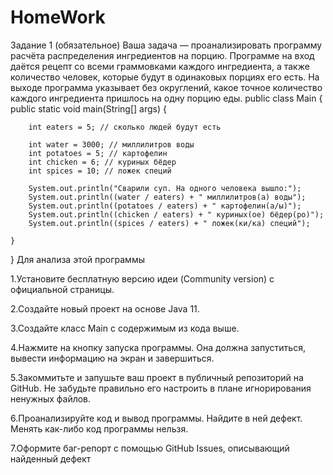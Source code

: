 # HomeWork
Задание 1 (обязательное)
Ваша задача — проанализировать программу расчёта распределения ингредиентов на порцию. Программе на вход даётся рецепт со всеми граммовками каждого ингредиента, а также количество человек, которые будут в одинаковых порциях его есть. На выходе программа указывает без округлений, какое точное количество каждого ингредиента пришлось на одну порцию еды.
public class Main {
    public static void main(String[] args) {

        int eaters = 5; // сколько людей будут есть

        int water = 3000; // миллилитров воды
        int potatoes = 5; // картофелин
        int chicken = 6; // куриных бёдер
        int spices = 10; // ложек специй

        System.out.println("Сварили суп. На одного человека вышло:");
        System.out.println((water / eaters) + " миллилитров(а) воды");
        System.out.println((potatoes / eaters) + " картофелин(а/ы)");
        System.out.println((chicken / eaters) + " куриных(ое) бёдер(ро)");
        System.out.println((spices / eaters) + " ложек(ки/ка) специй");

    }
}
Для анализа этой программы

1.Установите бесплатную версию идеи (Community version) с официальной страницы.

2.Создайте новый проект на основе Java 11.

3.Создайте класс Main с содержимым из кода выше.

4.Нажмите на кнопку запуска программы. Она должна запуститься, вывести информацию на экран и завершиться.

5.Закоммитьте и запушьте ваш проект в публичный репозиторий на GitHub. Не забудьте правильно его настроить в плане игнорирования ненужных файлов.

6.Проанализируйте код и вывод программы. Найдите в ней дефект. Менять как-либо код программы нельзя.

7.Оформите баг-репорт с помощью GitHub Issues, описывающий найденный дефект
